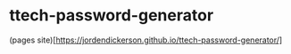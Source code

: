 # ttech-password-generator

(pages site)[https://jordendickerson.github.io/ttech-password-generator/]
